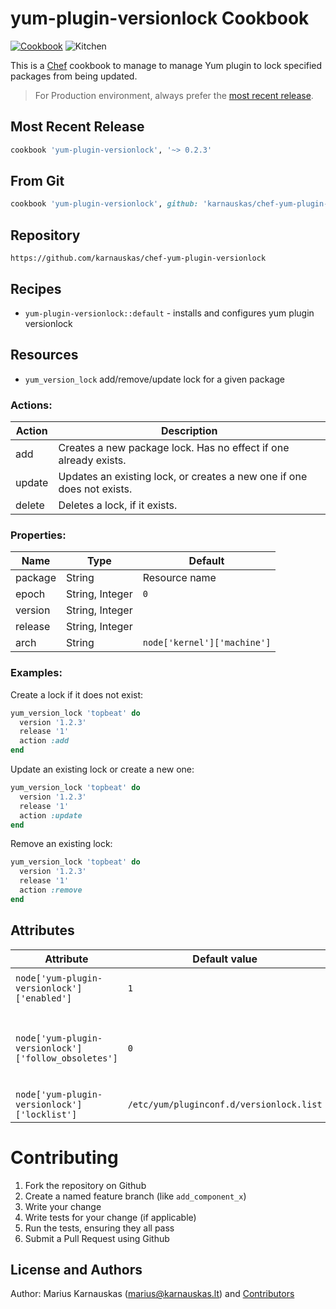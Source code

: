 yum-plugin-versionlock Cookbook
================

[![Cookbook](http://img.shields.io/badge/cookbook-v0.2.2-green.svg)](https://github.com/karnauskas/chef-yum-plugin-versionlock) ![Kitchen](https://github.com/karnauskas/chef-yum-plugin-versionlock/workflows/Kitchen/badge.svg)

This is a [Chef] cookbook to manage to manage Yum plugin to lock specified packages from being updated.

> For Production environment, always prefer the [most recent release](https://supermarket.chef.io/cookbooks/yum-plugin-versionlock).

## Most Recent Release

```ruby
cookbook 'yum-plugin-versionlock', '~> 0.2.3'
```

## From Git

```ruby
cookbook 'yum-plugin-versionlock', github: 'karnauskas/chef-yum-plugin-versionlock',  tag: 'v0.2.3'
```

## Repository

```
https://github.com/karnauskas/chef-yum-plugin-versionlock
```

## Recipes

- `yum-plugin-versionlock::default` - installs and configures yum plugin versionlock

## Resources

- `yum_version_lock` add/remove/update lock for a given package

### Actions:

| Action 	| Description                                                            	|
|--------	|------------------------------------------------------------------------	|
| add    	| Creates a new package lock. Has no effect if one already exists.       	|
| update 	| Updates an existing lock, or creates a new one if one does not exists. 	|
| delete 	| Deletes a lock, if it exists.                                          	|

### Properties:

| Name    	| Type            	| Default                     	|
|---------	|-----------------	|-----------------------------	|
| package 	| String          	| Resource name               	|
| epoch   	| String, Integer 	| `0`                         	|
| version 	| String, Integer 	|                             	|
| release 	| String, Integer 	|                             	|
| arch    	| String          	| `node['kernel']['machine']` 	|

### Examples:

Create a lock if it does not exist:
```ruby
yum_version_lock 'topbeat' do
  version '1.2.3'
  release '1'
  action :add
end
```

Update an existing lock or create a new one:
```ruby
yum_version_lock 'topbeat' do
  version '1.2.3'
  release '1'
  action :update
end
```

Remove an existing lock:
```ruby
yum_version_lock 'topbeat' do
  version '1.2.3'
  release '1'
  action :remove
end
```

## Attributes

| Attribute                                            	| Default value                            	| Description                                            	|
|------------------------------------------------------	|------------------------------------------	|--------------------------------------------------------	|
| `node['yum-plugin-versionlock']['enabled']`          	| `1`                                      	| Whether to enable the plugin                          	|
| `node['yum-plugin-versionlock']['follow_obsoletes']` 	| `0`                                      	| Whether to see if specified packages have an obsoleter 	|
| `node['yum-plugin-versionlock']['locklist']`         	| `/etc/yum/pluginconf.d/versionlock.list` 	| Path to the config file                               	|

# Contributing

1. Fork the repository on Github
2. Create a named feature branch (like `add_component_x`)
3. Write your change
4. Write tests for your change (if applicable)
5. Run the tests, ensuring they all pass
6. Submit a Pull Request using Github

## License and Authors

Author: Marius Karnauskas (<marius@karnauskas.lt>) and [Contributors]

[Chef]: https://www.chef.io/
[Contributors]: https://github.com/karnauskas/chef-yum-plugin-versionlock/graphs/contributors
